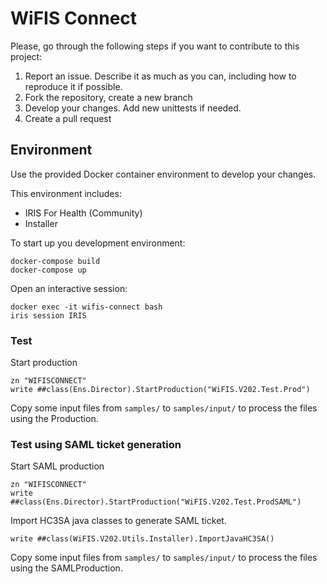# WiFIS Connect

Please, go through the following steps if you want to contribute to this project:

1. Report an issue. Describe it as much as you can, including how to reproduce it if possible.
2. Fork the repository, create a new branch
3. Develop your changes. Add new unittests if needed.
4. Create a pull request

## Environment
Use the provided Docker container environment to develop your changes.

This environment includes:
* IRIS For Health (Community)
* Installer

To start up you development environment:
```console
docker-compose build
docker-compose up
```

Open an interactive session:
```console
docker exec -it wifis-connect bash
iris session IRIS
```

### Test
Start production
```objectscript
zn "WIFISCONNECT"
write ##class(Ens.Director).StartProduction("WiFIS.V202.Test.Prod")
```
Copy some input files from `samples/` to `samples/input/` to process the files using the Production.

### Test using SAML ticket generation
Start SAML production
```objectscript
zn "WIFISCONNECT"
write ##class(Ens.Director).StartProduction("WiFIS.V202.Test.ProdSAML")
```

Import HC3SA java classes to generate SAML ticket.
```objectscript
write ##class(WiFIS.V202.Utils.Installer).ImportJavaHC3SA()
```

Copy some input files from `samples/` to `samples/input/` to process the files using the SAMLProduction.